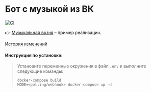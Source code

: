 # Бот с музыкой из ВК

[![CI](https://github.com/kirilllapushinskiy/music-bot/actions/workflows/ci.yml/badge.svg?branch=production)](https://github.com/kirilllapushinskiy/music-bot/actions/workflows/ci.yml)

👉 [Музыкальная возня](https://t.me/MusicVoznyaBot?start=) – пример реализации.

[История изменений](docs/CHANGES.md)

#### Инструкция по установке:

> Установите переменные окружения в файл ```.env``` и выполните следующие команды:
>```shell
>docker-compose build
>MODE=<polling/webhook> docker-compose up -d
>```
